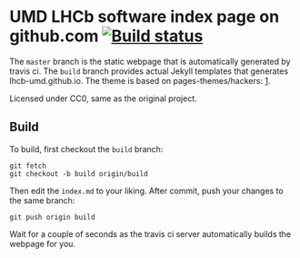 # UMD LHCb software index page on github.com [![Build status](https://travis-ci.com/umd-lhcb/umd-lhcb.github.io.svg?build)](https://travis-ci.com/umd-lhcb)
The `master` branch is the static webpage that is automatically generated by travis ci.
The `build` branch provides actual Jekyll templates that generates lhcb-umd.github.io.
The theme is based on pages-themes/hackers: [1].

Licensed under CC0, same as the original project.

## Build
To build, first checkout the `build` branch:
```
git fetch
git checkout -b build origin/build
```

Then edit the `index.md` to your liking.
After commit, push your changes to the same branch:
```
git push origin build
```

Wait for a couple of seconds as the travis ci server automatically builds the webpage for you.


[1]: https://github.com/pages-themes/hacker
